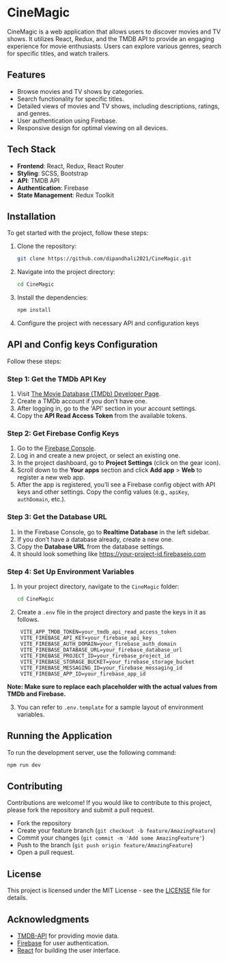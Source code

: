 # CineMagic

CineMagic is a web application that allows users to discover movies and TV shows. It utilizes React, Redux, and the TMDB API to provide an engaging experience for movie enthusiasts. Users can explore various genres, search for specific titles, and watch trailers.

## Features

- Browse movies and TV shows by categories.
- Search functionality for specific titles.
- Detailed views of movies and TV shows, including descriptions, ratings, and genres.
- User authentication using Firebase.
- Responsive design for optimal viewing on all devices.

## Tech Stack

- **Frontend**: React, Redux, React Router
- **Styling**: SCSS, Bootstrap
- **API**: TMDB API
- **Authentication**: Firebase
- **State Management**: Redux Toolkit

## Installation

To get started with the project, follow these steps:

1. Clone the repository:
   ```bash
   git clone https://github.com/dipandhali2021/CineMagic.git
   ```

2. Navigate into the project directory:
   ```bash
   cd CineMagic
   ```

3. Install the dependencies:
   ```bash
   npm install
   ```
4. Configure the project with necessary API and configuration keys   


## API and Config keys Configuration

Follow these steps: 
### Step 1: Get the TMDb API Key

1. Visit [The Movie Database (TMDb) Developer Page](https://developer.themoviedb.org/reference/intro/getting-started).
2. Create a TMDb account if you don’t have one.
3. After logging in, go to the 'API' section in your account settings.
4. Copy the **API Read Access Token** from the available tokens.

### Step 2: Get Firebase Config Keys

1. Go to the [Firebase Console](https://console.firebase.google.com/).
2. Log in and create a new project, or select an existing one.
3. In the project dashboard, go to **Project Settings** (click on the gear icon).
4. Scroll down to the **Your apps** section and click **Add app** > **Web** to register a new web app.
5. After the app is registered, you’ll see a Firebase config object with API keys and other settings. Copy the config values (e.g., `apiKey`, `authDomain`, etc.).

### Step 3: Get the Database URL

1. In the Firebase Console, go to **Realtime Database** in the left sidebar.
2. If you don’t have a database already, create a new one.
3. Copy the **Database URL** from the database settings.
4. It should look something like https://your-project-id.firebaseio.com

### Step 4: Set Up Environment Variables

1. In your project directory, navigate to the `CineMagic` folder:
   ```bash
   cd CineMagic
   
2. Create a `.env` file in the project directory and paste the  keys in it as follows.

        VITE_APP_TMDB_TOKEN=your_tmdb_api_read_access_token
        VITE_FIREBASE_API_KEY=your_firebase_api_key
        VITE_FIREBASE_AUTH_DOMAIN=your_firebase_auth_domain
        VITE_FIREBASE_DATABASE_URL=your_firebase_database_url
        VITE_FIREBASE_PROJECT_ID=your_firebase_project_id
        VITE_FIREBASE_STORAGE_BUCKET=your_firebase_storage_bucket
        VITE_FIREBASE_MESSAGING_ID=your_firebase_messaging_id
        VITE_FIREBASE_APP_ID=your_firebase_app_id

**Note: Make sure to replace each placeholder with the actual values from TMDb and Firebase.**

3. You can refer to `.env.template` for a sample layout of environment variables.


## Running the Application

To run the development server, use the following command:
```bash
npm run dev
```

## Contributing

Contributions are welcome! If you would like to contribute to this project, please fork the repository and submit a pull request.

- Fork the repository
- Create your feature branch (`git checkout -b feature/AmazingFeature`)
- Commit your changes (`git commit -m 'Add some AmazingFeature'`)
- Push to the branch (`git push origin feature/AmazingFeature`)
- Open a pull request.

## License

This project is licensed under the MIT License - see the [LICENSE](https://choosealicense.com/) file for details.

## Acknowledgments

- [TMDB-API](https://developer.themoviedb.org/reference/intro/getting-started) for providing movie data.
- [Firebase](https://firebase.google.com/) for user authentication.
- [React](https://react.dev/) for building the user interface.
